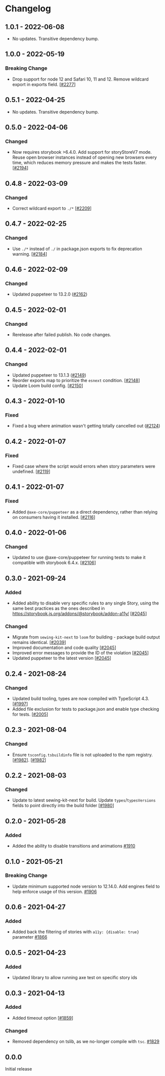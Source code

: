 # Changelog

## 1.0.1 - 2022-06-08

- No updates. Transitive dependency bump.

## 1.0.0 - 2022-05-19

### Breaking Change

- Drop support for node 12 and Safari 10, 11 and 12. Remove wildcard export in exports field. [[#2277](https://github.com/Shopify/quilt/pull/2277)]

## 0.5.1 - 2022-04-25

- No updates. Transitive dependency bump.

## 0.5.0 - 2022-04-06

### Changed

- Now requires storybook >6.4.0. Add support for storyStoreV7 mode. Reuse open browser instances instead of opening new browsers every time, which reduces memory pressure and makes the tests faster. [[#2194](https://github.com/Shopify/quilt/pull/2194)]

## 0.4.8 - 2022-03-09

### Changed

- Correct wildcard export to `./*` [[#2209](https://github.com/Shopify/quilt/pull/2209)]

## 0.4.7 - 2022-02-25

### Changed

- Use `./*` instead of `./` in package.json exports to fix deprecation warning. [[#2184](https://github.com/Shopify/quilt/pull/2184)]

## 0.4.6 - 2022-02-09

### Changed

- Updated puppeteer to 13.2.0 ([#2162](https://github.com/Shopify/quilt/pull/2162))

## 0.4.5 - 2022-02-01

### Changed

- Rerelease after failed publish. No code changes.

## 0.4.4 - 2022-02-01

### Changed

- Updated puppeteer to 13.1.3 ([#2149](https://github.com/Shopify/quilt/pull/2149))
- Reorder exports map to prioritize the `esnext` condition. [[#2148](https://github.com/Shopify/quilt/pull/2148)]
- Update Loom build config. [[#2150](https://github.com/Shopify/quilt/pull/2150)]

## 0.4.3 - 2022-01-10

### Fixed

- Fixed a bug where animation wasn't getting totally cancelled out ([#2124](https://github.com/Shopify/quilt/pull/2124))

## 0.4.2 - 2022-01-07

### Fixed

- Fixed case where the script would errors when story parameters were undefined. [[#2119](https://github.com/Shopify/quilt/pull/2119)]

## 0.4.1 - 2022-01-07

### Fixed

- Added `@axe-core/puppeteer` as a direct dependency, rather than relying on consumers having it installed. [[#2116](https://github.com/Shopify/quilt/pull/2116)]

## 0.4.0 - 2022-01-06

### Changed

- Updated to use @axe-core/puppeteer for running tests to make it compatible with storybook 6.4.x. [[#2106](https://github.com/Shopify/quilt/pull/2106)]

## 0.3.0 - 2021-09-24

### Added

- Added ability to disable very specific rules to any single Story, using the same best practices as the ones described in <https://storybook.js.org/addons/@storybook/addon-a11y/> [[#2045](https://github.com/Shopify/quilt/pull/2045)]

### Changed

- Migrate from `sewing-kit-next` to `loom` for building - package build output remains identical. [[#2039](https://github.com/Shopify/quilt/pull/2039)]
- Improved documentation and code quality [[#2045](https://github.com/Shopify/quilt/pull/2045)]
- Improved error messages to provide the ID of the violation [[#2045](https://github.com/Shopify/quilt/pull/2045)]
- Updated puppeteer to the latest version [[#2045](https://github.com/Shopify/quilt/pull/2045)]

## 0.2.4 - 2021-08-24

### Changed

- Updated build tooling, types are now compiled with TypeScript 4.3. [[#1997](https://github.com/Shopify/quilt/pull/1997)]
- Added file exclusion for tests to package.json and enable type checking for tests. [[#2005](https://github.com/Shopify/quilt/pull/2005)]

## 0.2.3 - 2021-08-04

### Changed

- Ensure `tsconfig.tsbuildinfo` file is not uploaded to the npm registry. [[#1982](https://github.com/Shopify/quilt/pull/1982)]. [[#1982](https://github.com/Shopify/quilt/pull/1982)]

## 0.2.2 - 2021-08-03

### Changed

- Update to latest sewing-kit-next for build. Update `types`/`typesVersions` fields to point directly into the build folder [[#1980](https://github.com/Shopify/quilt/pull/1980)]

## 0.2.0 - 2021-05-28

### Added

- Added the ability to disable transitions and animations [#1910](https://github.com/Shopify/quilt/pull/1910)

## 0.1.0 - 2021-05-21

### Breaking Change

- Update minimum supported node version to 12.14.0. Add engines field to help enforce usage of this version. [#1906](https://github.com/Shopify/quilt/pull/1906)

## 0.0.6 - 2021-04-27

### Added

- Added back the filtering of stories with `a11y: {disable: true}` parameter [#1866](https://github.com/Shopify/quilt/pull/1866)

## 0.0.5 - 2021-04-23

### Added

- Updated library to allow running axe test on specific story ids

## 0.0.3 - 2021-04-13

### Added

- Added timeout option [[#1859](https://github.com/Shopify/quilt/pull/1859)]

### Changed

- Removed dependency on tslib, as we no-longer compile with `tsc`. [#1829](https://github.com/Shopify/quilt/pull/1829)

## 0.0.0

Initial release
